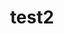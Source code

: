 ---
title: test2
media_feature_fields:
  - heading: test1
contact_fields:
  - email_address: test@test.com
---